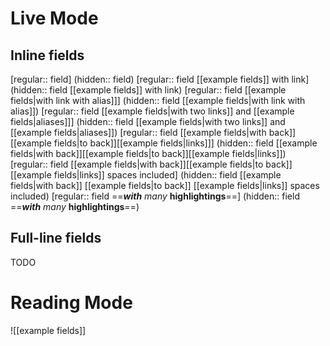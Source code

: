 # Live Mode
## Inline fields

[regular:: field]
(hidden:: field)
[regular:: field [[example fields]] with link]
(hidden:: field [[example fields]] with link)
[regular:: field [[example fields|with link with alias]]]
(hidden:: field [[example fields|with link with alias]])
[regular:: field [[example fields|with two links]] and [[example fields|aliases]]]
(hidden:: field [[example fields|with two links]] and [[example fields|aliases]])
[regular:: field [[example fields|with back]][[example fields|to back]][[example fields|links]]]
(hidden:: field [[example fields|with back]][[example fields|to back]][[example fields|links]])
[regular:: field [[example fields|with back]][[example fields|to back]][[example fields|links]] spaces included]
(hidden:: field [[example fields|with back]] [[example fields|to back]] [[example fields|links]] spaces included)
[regular:: field ==***with*** *many* **highlightings**==]
(hidden:: field ==***with*** *many* **highlightings**==)

## Full-line fields
TODO


# Reading Mode
![[example fields]]